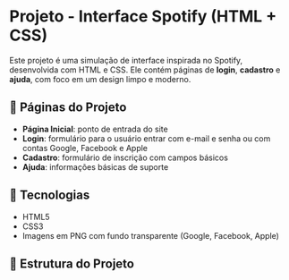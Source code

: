 # Projeto - Interface Spotify (HTML + CSS)

Este projeto é uma simulação de interface inspirada no Spotify, desenvolvida com HTML e CSS. Ele contém páginas de **login**, **cadastro** e **ajuda**, com foco em um design limpo e moderno.

## 📌 Páginas do Projeto

- **Página Inicial**: ponto de entrada do site
- **Login**: formulário para o usuário entrar com e-mail e senha ou com contas Google, Facebook e Apple
- **Cadastro**: formulário de inscrição com campos básicos
- **Ajuda**: informações básicas de suporte

## 🎨 Tecnologias

- HTML5
- CSS3
- Imagens em PNG com fundo transparente (Google, Facebook, Apple)

## 📁 Estrutura do Projeto

